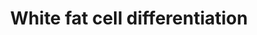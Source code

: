 ---
annotations:
- id: PW:0000003
  parent: signaling pathway
  type: Pathway Ontology
  value: signaling pathway
- id: CL:0000448
  parent: native cell
  type: Cell Type Ontology
  value: white fat cell
authors:
- Mkutmon
- MaintBot
citedin:
- link: PMC9015122
- link: PMC8868589
description: The transcription factors involved in white fat cell differentiation
  are shown, specifically their pattern of activity from the preadipocyte to the adipocyte
  (fat cells) stage. Adipose tissue, composed of white and brown adipose tissue, is
  composed of adipocytes. This pathway is primarily studied to understand factors
  that contribute to obesity and diabetes. Transcriptional and hormonal regulators
  of adipocyte formation are indicated.
last-edited: 2019-09-17
ndex: 59061678-8b69-11eb-9e72-0ac135e8bacf
organisms:
- Homo sapiens
redirect_from:
- /index.php/Pathway:WP4149
- /instance/WP4149
- /instance/WP4149_rr107159
revision: r107159
schema-jsonld:
- '@context': https://schema.org/
  '@id': https://wikipathways.github.io/pathways/WP4149.html
  '@type': Dataset
  creator:
    '@type': Organization
    name: WikiPathways
  description: The transcription factors involved in white fat cell differentiation
    are shown, specifically their pattern of activity from the preadipocyte to the
    adipocyte (fat cells) stage. Adipose tissue, composed of white and brown adipose
    tissue, is composed of adipocytes. This pathway is primarily studied to understand
    factors that contribute to obesity and diabetes. Transcriptional and hormonal
    regulators of adipocyte formation are indicated.
  keywords:
  - CEBPA
  - CEBPB
  - CEBPD
  - CREB1
  - CTNNA1
  - DDIT3
  - EBF1
  - EGR2
  - FOXO1
  - GATA2
  - GATA3
  - Glucocorticoids
  - INS
  - IRF3
  - IRF4
  - KLF15
  - KLF2
  - KLF4
  - KLF5
  - MECOM
  - NR1H3
  - NR2F2
  - NR3C1
  - PPARG
  - RARA
  - RORA
  - SREBF1
  - STAT5A
  - STAT5B
  - TCF7L1
  - TLE3
  - WNT10B
  - ZNF423
  - cAMP
  license: CC0
  name: White fat cell differentiation
seo: CreativeWork
title: White fat cell differentiation
wpid: WP4149
---